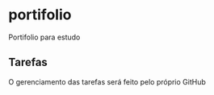 # portifolio
Portifolio para estudo


## Tarefas

O gerenciamento das tarefas será feito pelo próprio GitHub